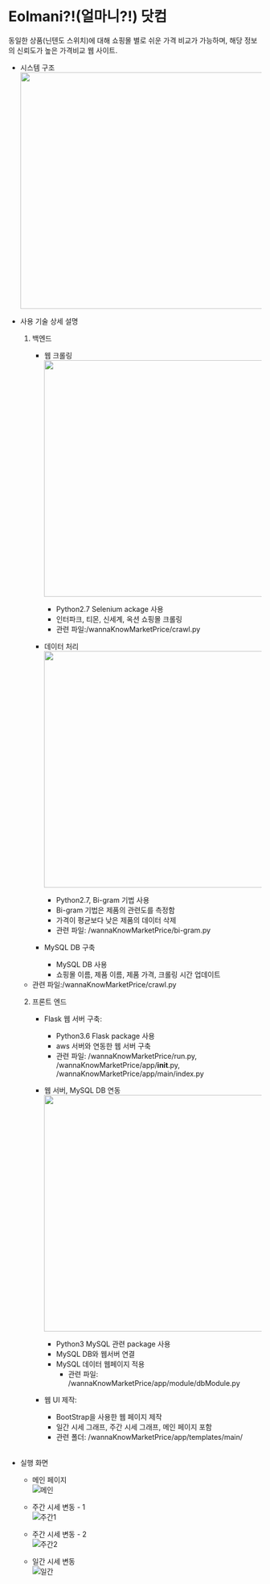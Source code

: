 # Eolmani?!(얼마니?!) 닷컴
동일한 상품(닌텐도 스위치)에 대해 쇼핑몰 별로 쉬운 가격 비교가 가능하며, 해당 정보의 신뢰도가 높은 가격비교 웹 사이트.

* 시스템 구조 <br/>
    <img src="https://user-images.githubusercontent.com/44567793/86321498-11dac680-bc74-11ea-92b6-139a9adf797a.png" width="830" height="470">



* 사용 기술 상세 설명<br/>
  1. 백엔드<br/>
      * 웹 크롤링<br/>
      <img src="https://user-images.githubusercontent.com/44567793/86322412-e5c04500-bc75-11ea-8b54-42e25b891ca4.JPG" width="830" height="470"><br/>
        * Python2.7 Selenium ackage 사용
        * 인터파크, 티몬, 신세계, 옥션 쇼핑몰 크롤링
        * 관련 파일:/wannaKnowMarketPrice/crawl.py<br/>
     
     * 데이터 처리<br/>
       <img src="https://user-images.githubusercontent.com/44567793/86322416-e8bb3580-bc75-11ea-9ff6-eb7921fe96d0.JPG" width="830" height="470">
        * Python2.7, Bi-gram 기법 사용
        * Bi-gram 기법은 제품의 관련도를 측정함
        * 가격이 평균보다 낮은 제품의 데이터 삭제
        * 관련 파일: /wannaKnowMarketPrice/bi-gram.py
                
      * MySQL DB 구축 
        * MySQL DB 사용
        * 쇼핑몰 이름, 제품 이름, 제품 가격, 크롤링 시간 업데이트
	* 관련 파일:/wannaKnowMarketPrice/crawl.py<br/>
 
  2. 프론트 엔드<br/>
  
      * Flask 웹 서버 구축: 
        * Python3.6 Flask package 사용
        * aws 서버와 연동한 웹 서버 구축
        * 관련 파일: /wannaKnowMarketPrice/run.py, 
                  /wannaKnowMarketPrice/app/__init__.py, 
                  /wannaKnowMarketPrice/app/main/index.py
             
      * 웹 서버, MySQL DB 연동<br/>
        <img src="https://user-images.githubusercontent.com/44567793/86322866-b2ca8100-bc76-11ea-9817-f17d2049cdea.JPG" width="830" height="470">
	      * Python3 MySQL 관련 package 사용
	      * MySQL DB와 웹서버 연결
	      * MySQL 데이터 웹페이지 적용
              * 관련 파일: /wannaKnowMarketPrice/app/module/dbModule.py
	
     * 웹 UI 제작: 
        * BootStrap을 사용한 웹 페이지 제작
        * 일간 시세 그래프, 주간 시세 그래프, 메인 페이지 포함 
        * 관련 폴더: /wannaKnowMarketPrice/app/templates/main/
  <br/>

* 실행 화면
  * 메인 페이지<br/>
    ![메인](https://user-images.githubusercontent.com/44567793/86323731-51a3ad00-bc78-11ea-99c2-3a07e015fce3.png)
  
   * 주간 시세 변동 - 1<br/>
    ![주간1](https://user-images.githubusercontent.com/44567793/86323725-4fd9e980-bc78-11ea-998c-ac8dd2e1235f.png)
    
    * 주간 시세 변동 - 2<br/>
    ![주간2](https://user-images.githubusercontent.com/44567793/86323728-510b1680-bc78-11ea-93e2-1efd598cadda.png)
  
    * 일간 시세 변동<br/>
    ![일간](https://user-images.githubusercontent.com/44567793/86323733-51a3ad00-bc78-11ea-8fb5-14b2eba3c4cc.png)
                 
